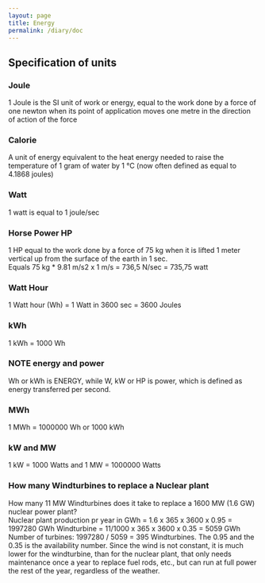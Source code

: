 ```yaml
---
layout: page
title: Energy
permalink: /diary/doc
---
```


## Specification of units
### Joule
1 Joule is the SI unit of work or energy, equal to the work done by a force of one newton when its point of application moves one metre in the direction of action of the force
### Calorie
A unit of energy equivalent to the heat energy needed to raise the temperature of 1 gram of water by 1 °C (now often defined as equal to 4.1868 joules)
### Watt
1 watt is equal to 1 joule/sec
### Horse Power HP
1 HP equal to the work done by a force of 75 kg when it is lifted 1 meter vertical up from the surface of the earth in 1 sec.  
Equals 75 kg * 9.81 m/s2 x 1 m/s = 736,5 N/sec = 735,75 watt
### Watt Hour
1 Watt hour (Wh) = 1 Watt in 3600 sec = 3600 Joules
### kWh
1 kWh = 1000 Wh
### NOTE energy and power
Wh or kWh is ENERGY, while W, kW or HP is power, which is defined as energy transferred per second.

### MWh
1 MWh = 1000000 Wh or 1000 kWh

### kW and MW
1 kW = 1000 Watts and 1 MW = 1000000 Watts

### How many Windturbines to replace a Nuclear plant
How many 11 MW Windturbines does it take to replace a 1600 MW (1.6 GW) nuclear power plant?  
Nuclear plant production pr year in GWh = 1.6 x 365 x 3600 x 0.95 = 1997280 GWh
Windturbine = 11/1000 x 365 x 3600 x 0.35 = 5059 GWh
Number of turbines: 1997280 / 5059 =  395 Windturbines.
The 0.95 and the 0.35 is the availability number. Since the wind is not constant, it is much lower for the windturbine, than for the nuclear plant, that only needs maintenance once a year to replace fuel rods, etc., but can run at full power the rest of the year, regardless of the weather.

